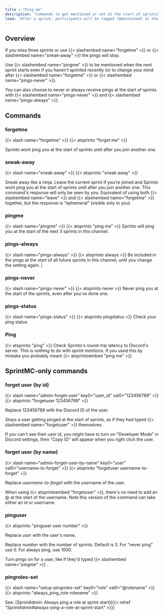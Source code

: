 ```yaml
---
title : "Ping me"
description: "Commands to get mentioned or not at the start of sprints"
lead: "After a sprint, participants will be tagged (@mentioned) at the start of three future sprints. Use /pingme and /forgetme to turn pings on and off."
---
```


## Overview

If you miss three sprints or use {{< slashembed name="forgetme" >}} or {{< slashembed name="sneak-away" >}} the pings will stop. 

Use {{< slashembed name="pingme" >}} to be mentioned when the next sprint starts even if you haven't sprinted recently (or to change your mind after {{< slashembed name="forgetme" >}} or {{< slashembed name="pings-never" >}}. 

You can also choose to never or always receive pings at the start of sprints with {{< slashembed name="pings-never" >}} and {{< slashembed name="pings-always" >}}.

## Commands

### forgetme
{{< slash name="forgetme" >}} 
{{< atsprinto "forget me" >}} 

Sprinto wont ping you at the start of sprints until after you join another one. 

### sneak-away
{{< slash name="sneak-away" >}} 
{{< atsprinto "sneak away" >}} 

Sneak away like a ninja. Leave the current sprint if you're joined and Sprinto wont ping you at the start of sprints until after you join another one. This command's response will only be seen by you. Equivalent of using both {{< slashembed name="leave" >}} and {{< slashembed name="forgetme" >}} together, but the response is "ephemeral" (visible only to you).

### pingme
{{< slash name="pingme" >}} 
{{< atsprinto "ping me" >}} 
Sprinto will ping you at the start of the next 3 sprints in this channel. 

<!-- | `/pingme 10` | Choose how many sprints to be pinged at the start of. (e.g. 1 or 10 or 100). This will become your default after finishing a sprint. `_pingme 3` is what you typically start with. | -->

### pings-always
{{< slash name="pings-always" >}} 
{{< atsprinto always >}} 
Be included in the pings at the start of all future sprints in this channel, until you change the setting again. |

### pings-never
{{< slash name="pings-never" >}} 
{{< atsprinto never >}} 
Never ping you at the start of the sprints, even after you've done one. 

### pings-status
{{< slash name="pings-status" >}} 
{{< atsprinto pingstatus >}} 
Check your ping status

### Ping
{{< atsprinto "ping" >}}
Check Sprinto's round-trip latency to Discord's server. This is nothing to do with sprint mentions. If you used this by mistake you probably meant {{< atsprintoembed "ping me" >}}

## SprintMC-only commands

### forget user (by id)

{{< slash name="admin-forget-user" key0="user_id" val0="123456789" >}} 
{{< atsprinto "forgetuser 123456789" >}} 

Replace 123456789 with the Discord ID of the user.

Stops a user getting pinged at the start of sprints, as if they had typed {{< slashembed name="forgetuser" >}} themselves.

If you can't see their user id, you might have to turn on "Developer Mode" in Discord settings, then "Copy ID" will appear when you right click the user.

### forget user (by name)

{{< slash name="admin-forget-user-by-name" key0="user" val0="username-to-forget" >}} 
{{< atsprinto "forgetuser username-to-forget" >}} 

Replace _username-to-forget_ with the username of the user. 

When using {{< atsprintoembed "forgetuser" >}}, there's no need to add an @ at the start of the username. Note this version of the command can take either an id or username.

### pinguser

{{< atsprinto "pinguser user number" >}} 

Replace _user_ with the user's name.

Replace _number_ with the number of sprints. Default is 3. For "never ping" use 0. For always ping, use 1000.

Turn pings on for a user, like if they'd typed {{< slashembed name="pingme" >}} . 

### pingroles-set

{{< slash name="setup-pingroles-set" key0="role" val0="@rolename" >}} 
{{< atsprinto "always_ping_role rolename" >}} 

See: [SprintAdmin: Always ping a role at sprint start]({{< relref "SprintAdmin#always-ping-a-role-at-sprint-start" >}}) 

<!--
## Todo

* (TODO) guild or channel default number of pings
* (TODO) time-based, e.g. `/pingme for 15 hrs` or `/forgetme for 8 hrs` 
-->